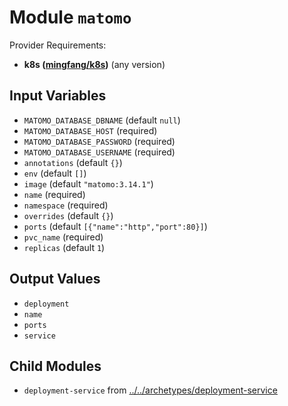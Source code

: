 
# Module `matomo`

Provider Requirements:
* **k8s ([mingfang/k8s](https://registry.terraform.io/providers/mingfang/k8s/latest))** (any version)

## Input Variables
* `MATOMO_DATABASE_DBNAME` (default `null`)
* `MATOMO_DATABASE_HOST` (required)
* `MATOMO_DATABASE_PASSWORD` (required)
* `MATOMO_DATABASE_USERNAME` (required)
* `annotations` (default `{}`)
* `env` (default `[]`)
* `image` (default `"matomo:3.14.1"`)
* `name` (required)
* `namespace` (required)
* `overrides` (default `{}`)
* `ports` (default `[{"name":"http","port":80}]`)
* `pvc_name` (required)
* `replicas` (default `1`)

## Output Values
* `deployment`
* `name`
* `ports`
* `service`

## Child Modules
* `deployment-service` from [../../archetypes/deployment-service](../../archetypes/deployment-service)

